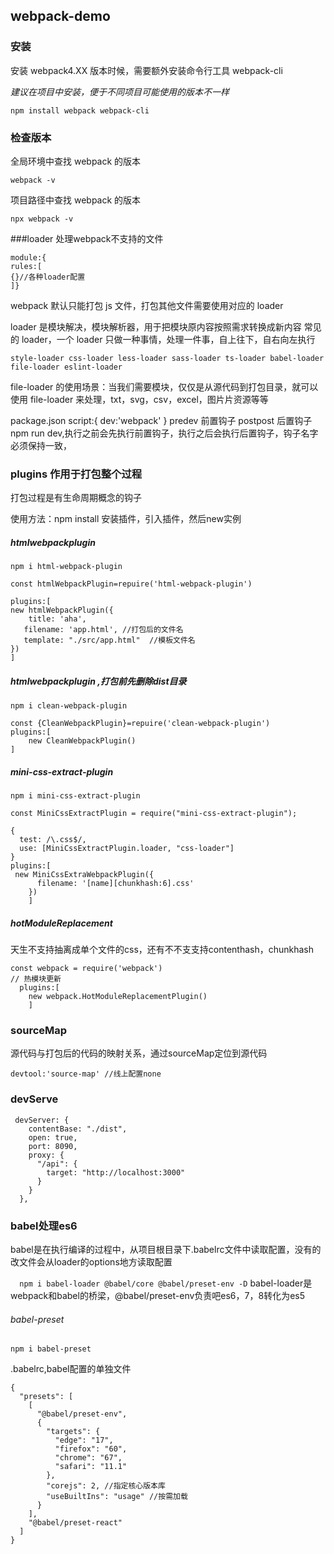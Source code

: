 ## webpack-demo

### 安装
安装 webpack4.XX 版本时候，需要额外安装命令行工具 webpack-cli

_建议在项目中安装，便于不同项目可能使用的版本不一样_

`npm install webpack webpack-cli`

### 检查版本

全局环境中查找 webpack 的版本

`webpack -v`

项目路径中查找 webpack 的版本

`npx webpack -v`

###loader  处理webpack不支持的文件
```
module:{
rules:[
{}//各种loader配置
]}
```
 webpack 默认只能打包 js 文件，打包其他文件需要使用对应的 loader

loader 是模块解决，模块解析器，用于把模块原内容按照需求转换成新内容
常见的 loader，一个 loader 只做一种事情，处理一件事，自上往下，自右向左执行

`style-loader css-loader less-loader sass-loader ts-loader babel-loader file-loader eslint-loader`

file-loader 的使用场景：当我们需要模块，仅仅是从源代码到打包目录，就可以使⽤ file-loader 来处理，txt，svg，csv，excel，图⽚片资源等等

package.json
script:{
dev:'webpack'
}
predev 前置钩子
postpost 后置钩子
npm run dev,执行之前会先执行前置钩子，执行之后会执行后置钩子，钩子名字必须保持一致，

### plugins 作用于打包整个过程
打包过程是有生命周期概念的钩子

使用方法：npm install 安装插件，引入插件，然后new实例
##### htmlwebpackplugin

`npm i html-webpack-plugin`

```
const htmlWebpackPlugin=repuire('html-webpack-plugin')

plugins:[
new htmlWebpackPlugin({
	title: 'aha',
   filename: 'app.html', //打包后的文件名
   template: "./src/app.html"  //模板文件名
})
]
```
##### htmlwebpackplugin ,打包前先删除dist目录

`npm i clean-webpack-plugin`

```
const {CleanWebpackPlugin}=repuire('clean-webpack-plugin')
plugins:[
	new CleanWebpackPlugin()
]
```
##### mini-css-extract-plugin
`npm i mini-css-extract-plugin`
```
const MiniCssExtractPlugin = require("mini-css-extract-plugin");

{
  test: /\.css$/,
  use: [MiniCssExtractPlugin.loader, "css-loader"]
}
plugins:[
 new MiniCssExtraWebpackPlugin({
      filename: '[name][chunkhash:6].css'
    })
    ]
```
##### hotModuleReplacement
天生不支持抽离成单个文件的css，还有不不⽀支持contenthash，chunkhash
```
const webpack = require('webpack')
// 热模块更新
  plugins:[
    new webpack.HotModuleReplacementPlugin()
    ]
```

### sourceMap
源代码与打包后的代码的映射关系，通过sourceMap定位到源代码

`
devtool:'source-map' //线上配置none
`
### devServe

```
 devServer: {
    contentBase: "./dist",
    open: true,
    port: 8090,
    proxy: {
      "/api": {
        target: "http://localhost:3000"
      }
    }
  },
```

### babel处理es6
babel是在执行编译的过程中，从项目根目录下.babelrc文件中读取配置，没有的改文件会从loader的options地方读取配置

` npm i babel-loader @babel/core @babel/preset-env -D`
babel-loader是webpack和babel的桥梁，@babel/preset-env负责吧es6，7，8转化为es5

###### babel-preset 
`npm i babel-preset`

.babelrc,babel配置的单独文件
```
{
  "presets": [
    [
      "@babel/preset-env",
      {
        "targets": {
          "edge": "17",
          "firefox": "60",
          "chrome": "67",
          "safari": "11.1"
        },
        "corejs": 2, //指定核心版本库
        "useBuiltIns": "usage" //按需加载
      }
    ],
    "@babel/preset-react"
  ]
}

```



